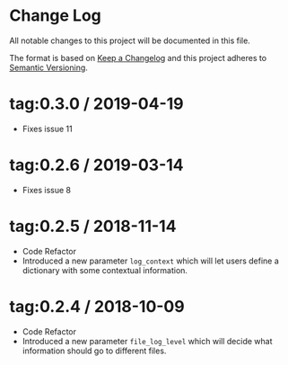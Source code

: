 # Change Log
All notable changes to this project will be documented in this file.

The format is based on [Keep a Changelog](http://keepachangelog.com/)
and this project adheres to [Semantic Versioning](http://semver.org/).

# tag:0.3.0 / 2019-04-19
- Fixes issue 11

# tag:0.2.6 / 2019-03-14
- Fixes issue 8 

# tag:0.2.5 / 2018-11-14
- Code Refactor
- Introduced a new parameter `log_context` which will let users define a dictionary with some contextual information.

# tag:0.2.4 / 2018-10-09
- Code Refactor
- Introduced a new parameter `file_log_level` which will decide what information should go to different files.
